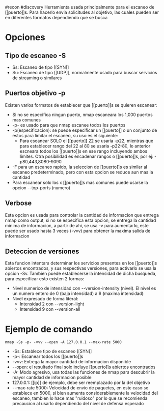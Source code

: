 #recon #discovery
Herramienta usada principalmente para el escaneo de [[puerto]]s.
Para hacerlo envia solicitudes al objetivo, las cuales pueden ser en diferentes formatos dependiendo que se busca
# Opciones
## Tipo de escaneo -S
- Ss: Escaneo de tipo [[SYN]]
- Su: Escaneo de tipo [[UDP]], normalmente usado para buscar servicios de streaming o similares
## Puertos objetivo -p
Existen varios formatos de establecer que [[puerto]]s se quieren escanear:
- Si no se especifica ningun puerto, nmap escaneara los 1,000 puertos mas comunes
- -p- es usado para que nmap escanee todos los puertos
- -p(especificacion): se puede especificar un [[puerto]] o un conjunto de estos para limitar el escaneo, su uso es el siguiente:
	- Para escanear SOLO el [[puerto]] 22 se usaria -p22, mientras que para establecer rango del 22 al 80 se usaria -p22-80, lo anterior escneara todos los [[puerto]]s en ese rango incluyendo ambos limites. Otra posibilidad es encadenar rangos o [[puerto]]s, por ej: -p80,443,8080-9090
-  -F para un escaneo rapido, la seleccion de [[puerto]]s es similar al escaneo predeterminado, pero con esta opcion se reduce aun mas la cantidad
- Para escanear solo los x [[puerto]]s mas comunes puede usarse la opcion --top-ports (numero)
## Verbose
Esta opcion es usada para controlar la cantidad de informacion que entrega nmap como output, si no se especifica esta opcion, se entrega la cantidad minima de informacion, a partir de ahi, se usa -v para aumentarlo, este puede ser usado hasta 3 veces (-vvv) para obtener la maxima salida de informacion
## Deteccion de versiones
Esta funcion intentara determinar los servicios presentes en los [[puerto]]s abiertos encontrados, y sus respectivas versiones, para activarlo se usa la opcion -Sv.
Tambien puede establecerse la intensidad de dicha busqueda, para especificar esto existen 2 formas:
- Nivel numerico de intensidad con --version-intensity (nivel). El nivel es un numero entero de 0 (baja intensidad) a 9 (maxima intensidad)
- Nivel expresado de forma literal:
	- Intensidad 2 con --version-light
	- Intensidad 9 con --version-all
# Ejemplo de comando

`nmap -Ss -p- -vvv --open -A 127.0.0.1 --max-rate 5000`
- -Ss: Establece tipo de escaneo [[SYN]]
- -p-: Escanear todos los [[puerto]]s
- -vvv: Entrega la mayor cantidad de informacion disponible
- --open: el resultado final solo incluye [[puerto]]s abiertos encontrados
- -A: Modo agresivo, usa todas las funciones de nmap para descubrir la mayor cantidad de informacion posible
- 127.0.0.1: [[ip]] de ejemplo, debe ser reemplazado por la del objetivo
- --max-rate 5000: Velocidad de envio de paquetes, en este caso se establece en 5000, si bien aumenta considerablemente la velocidad del escaneo, tambien lo hace mas "ruidoso" por lo que se recomienda precaucion al usarlo dependiendo del nivel de defensa esperado
